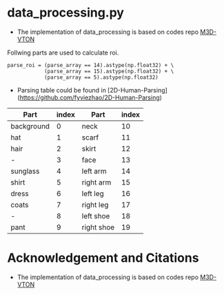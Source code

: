 
# data_processing.py
* The implementation of data_processing is based on codes repo [M3D-VTON](https://github.com/fyviezhao/M3D-VTON)

Follwing parts are used to calculate roi.
```
parse_roi = (parse_array == 14).astype(np.float32) + \
            (parse_array == 15).astype(np.float32) + \
            (parse_array == 5).astype(np.float32)
```

* Parsing table could be found in [2D-Human-Parsing] (https://github.com/fyviezhao/2D-Human-Parsing)

| Part       | index | Part        | index |
|------------|-------|------------ |-------| 
| background |	0	   | neck	       | 10    |
| hat        |  1	   | scarf	     | 11    |
| hair       |  2	   | skirt	     | 12    |
| -	         |  3	   | face	       | 13    |
| sunglass   |  4	   | left arm    | 14    |
| shirt	     |  5	   | right arm   | 15    | 
| dress	     |  6	   | left leg	   | 16    |  
| coats	     |  7	   | right leg   | 17    | 
| -	         |  8	   | left shoe   | 18    | 
| pant	     |  9	   | right shoe  | 19    | 




# Acknowledgement and Citations
* The implementation of data_processing is based on codes repo [M3D-VTON](https://github.com/fyviezhao/M3D-VTON)
